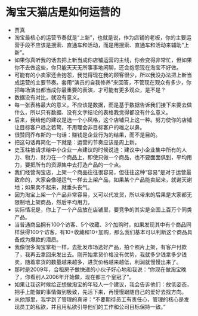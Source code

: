 # 淘宝天猫店是如何运营的

- 贾真
- 淘宝最核心的运营节奏就是“上新”，也就是说，作为店铺的老板，你的主要运营手段不应该是搜索、直通车和活动，而是用搜索、直通车和活动来辅助“上新”。
- 如果你真听我的话去把上新当成你店铺运营的主线，你会变得非常忙，但如果你不去做这些，你只能天天无所事事地闲聊，还会抱怨现在淘宝不好做。
- 可能有的小卖家还会抱怨，我觉得现在我的顾客很少，所以我没办法把上新当成运营的主要节奏。套用“演员的自我修养”来回答，不管现在观众有多少，你把每场演出都当成你最重要的表演，才可能有更多观众，是不是？
- 数据没有对比，就没有意义。
- 每一张表格最大的意义，不应该是数据，而是基于数据告诉我们接下来要去做什么，所以只有数据、没有文字结论的表格我觉得都没有什么意义。
- 后来，我给他的建议是选一个小风格，这个店铺只上这一种。努力使你的店铺让目标客户趋之若鹜，不用理会非目标客户的嗤之以鼻。
- 很赞同乔布斯的一句话：赚钱是企业行为的结果，而不是目的。
- 把这句话再简化一下就是：运营的节奏应该是周上新。
- 史玉柱被请求给中小企业一点建议的时候说道：建议中小企业集中所有的人力、物力、财力在一个商品上，即使只做一个商品，也不要面面俱到，平均用力，要把所有的资源集中去打造产品的一个点。
- 我们经营淘宝店，上架一个商品往往很容易，但往往这种“容易”是对于运营最致命的，大家会像碰运气一样去上架产品，如果某个产品能卖起来，就谢天谢地；如果卖不起来，就垂头丧气。
- 因为淘宝上架一个产品非常容易，又可以代发货，所以带来的后果是大家都无限制地上架商品，然后平均用力。
- 实际情况是，你上了一个产品放在店铺里，要竞争的其实是全国上百万个同类产品。
- 当普通商品拥有100个访客、5个收藏、3个加购时，如果发现其中有个商品同样获得100个访客，有10+收藏和10+加购，那么我们基本可以判断这个商品具备成为爆款的潜质。
- 我像很多淘宝掌柜一样，去批发市场选好产品，拍个照片上架，有客户付款了，我再去拿回来发出去。刚开始拿货价格没有优势，我就多少钱拿多少钱卖，随着拿货的数量越来越多，进货价格越来越低，利润就慢慢出来了。
- 那时是2009年，合租房子做快递的小伙子好心地和我说：“你现在做淘宝晚了，你看别人2006年开始做，现在都三个皇冠了”。
- 如果让我这时候给正想做淘宝的年轻人一个建议，我会告诉他们：放低姿态，把手上能做的事情做到极致，先活下来，再慢慢跟随自己的爱好去找方向。
- 从他那里，我学到了管理的真谛：“不要期待员工有责任心，管理的核心是发现员工的私欲，并且用私欲引导他们的工作和公司目标保持一致。”
